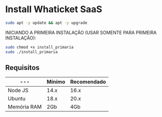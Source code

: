 # Install Whaticket SaaS

```bash
sudo apt -y update && apt -y upgrade
```

INICIANDO A PRIMEIRA INSTALAÇÃO (USAR SOMENTE PARA PRIMEIRA INSTALAÇÃO):

```bash
sudo chmod +x install_primaria
sudo ./install_primaria

```

## Requisitos

| --- | Mínimo | Recomendado |
| --- | --- | --- |
| Node JS | 14.x | 16.x |
| Ubuntu | 18.x | 20.x |
| Memória RAM | 2Gb | 4Gb |  

